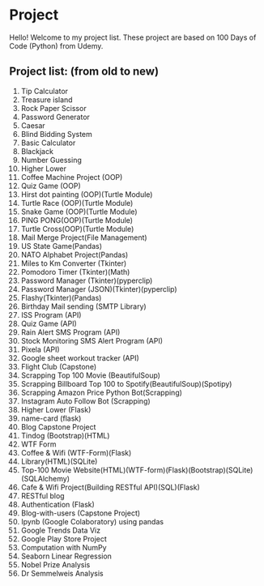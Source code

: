 # Project

Hello! Welcome to my project list. These project are based on 100 Days of Code (Python) from Udemy.

## Project list: (from old to new)

1. Tip Calculator
2. Treasure island
3. Rock Paper Scissor
4. Password Generator
5. Caesar
6. Blind Bidding System
7. Basic Calculator
8. Blackjack
9. Number Guessing
10. Higher Lower
11. Coffee Machine Project (OOP)
12. Quiz Game (OOP)
13. Hirst dot painting (OOP)(Turtle Module)
14. Turtle Race (OOP)(Turtle Module)
15. Snake Game (OOP)(Turtle Module)
16. PING PONG(OOP)(Turtle Module)
17. Turtle Cross(OOP)(Turtle Module)
18. Mail Merge Project(File Management)
19. US State Game(Pandas)
20. NATO Alphabet Project(Pandas)
21. Miles to Km Converter (Tkinter)
22. Pomodoro Timer (Tkinter)(Math)
23. Password Manager (Tkinter)(pyperclip)
24. Password Manager (JSON)(Tkinter)(pyperclip)
25. Flashy(Tkinter)(Pandas)
26. Birthday Mail sending (SMTP Library)
27. ISS Program (API)
28. Quiz Game (API)
29. Rain Alert SMS Program (API)
30. Stock Monitoring SMS Alert Program (API)
31. Pixela (API)
32. Google sheet workout tracker (API)
33. Flight Club (Capstone)
34. Scrapping Top 100 Movie (BeautifulSoup)
35. Scrapping Billboard Top 100 to Spotify(BeautifulSoup)(Spotipy)
36. Scrapping Amazon Price Python Bot(Scrapping)
37. Instagram Auto Follow Bot (Scrapping)
38. Higher Lower (Flask)
39. name-card (flask)
40. Blog Capstone Project
41. Tindog (Bootstrap)(HTML)
42. WTF Form
43. Coffee & Wifi (WTF-Form)(Flask)
44. Library(HTML)(SQLite)
45. Top-100 Movie Website(HTML)(WTF-form)(Flask)(Bootstrap)(SQLite)(SQLAlchemy)
46. Cafe & Wifi Project(Building RESTful API)(SQL)(Flask)
47. RESTful blog
48. Authentication (Flask)
49. Blog-with-users (Capstone Project)
50.  Ipynb (Google Colaboratory) using pandas
51. Google Trends Data Viz
52. Google Play Store Project
53. Computation with NumPy
54. Seaborn Linear Regression
55. Nobel Prize Analysis
56. Dr Semmelweis Analysis

